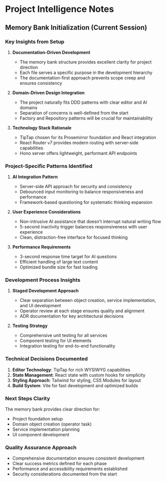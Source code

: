 # Project Intelligence Notes

## Memory Bank Initialization (Current Session)

### Key Insights from Setup

1. **Documentation-Driven Development**
   - The memory bank structure provides excellent clarity for project direction
   - Each file serves a specific purpose in the development hierarchy
   - The documentation-first approach prevents scope creep and ensures consistency

2. **Domain-Driven Design Integration**
   - The project naturally fits DDD patterns with clear editor and AI domains
   - Separation of concerns is well-defined from the start
   - Factory and Repository patterns will be crucial for maintainability

3. **Technology Stack Rationale**
   - TipTap chosen for its Prosemirror foundation and React integration
   - React Router v7 provides modern routing with server-side capabilities
   - Hono server offers lightweight, performant API endpoints

### Project-Specific Patterns Identified

1. **AI Integration Pattern**
   - Server-side API approach for security and consistency
   - Debounced input monitoring to balance responsiveness and performance
   - Framework-based questioning for systematic thinking expansion

2. **User Experience Considerations**
   - Non-intrusive AI assistance that doesn't interrupt natural writing flow
   - 5-second inactivity trigger balances responsiveness with user experience
   - Clean, distraction-free interface for focused thinking

3. **Performance Requirements**
   - 3-second response time target for AI questions
   - Efficient handling of large text content
   - Optimized bundle size for fast loading

### Development Process Insights

1. **Staged Development Approach**
   - Clear separation between object creation, service implementation, and UI development
   - Operator review at each stage ensures quality and alignment
   - ADR documentation for key architectural decisions

2. **Testing Strategy**
   - Comprehensive unit testing for all services
   - Component testing for UI elements
   - Integration testing for end-to-end functionality

### Technical Decisions Documented

1. **Editor Technology**: TipTap for rich WYSIWYG capabilities
2. **State Management**: React state with custom hooks for simplicity
3. **Styling Approach**: Tailwind for styling, CSS Modules for layout
4. **Build System**: Vite for fast development and optimized builds

### Next Steps Clarity

The memory bank provides clear direction for:
- Project foundation setup
- Domain object creation (operator task)
- Service implementation planning
- UI component development

### Quality Assurance Approach

- Comprehensive documentation ensures consistent development
- Clear success metrics defined for each phase
- Performance and accessibility requirements established
- Security considerations documented from the start
